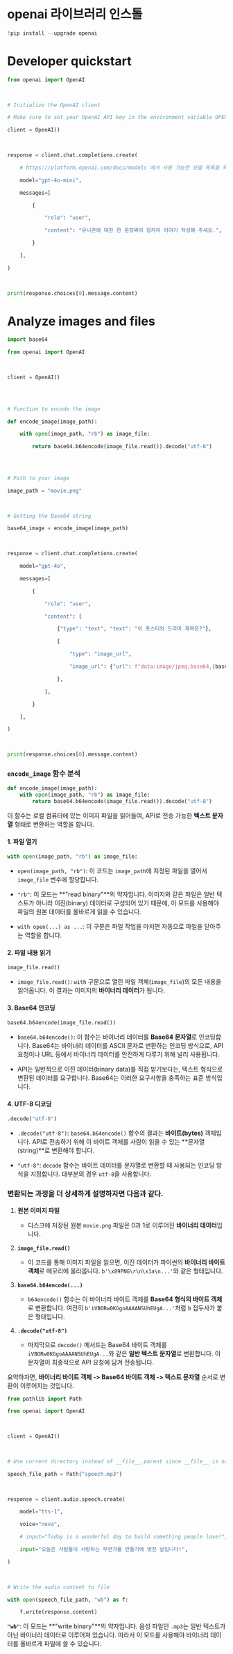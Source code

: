 
# openai 라이브러리 인스톨

```python
!pip install --upgrade openai
```










# Developer quickstart

```python
from openai import OpenAI

  

# Initialize the OpenAI client

# Make sure to set your OpenAI API key in the environment variable OPENAI_API_KEY

client = OpenAI()

  

response = client.chat.completions.create(

    # https://platform.openai.com/docs/models 에서 사용 가능한 모델 목록을 확인

    model="gpt-4o-mini",

    messages=[

        {

            "role": "user",

            "content": "유니콘에 대한 한 문장짜리 잠자리 이야기 작성해 주세요.",

        }

    ],

)

  

print(response.choices[0].message.content)
```










# Analyze images and files

```python
import base64

from openai import OpenAI

  

client = OpenAI()

  
  

# Function to encode the image

def encode_image(image_path):

    with open(image_path, "rb") as image_file:

        return base64.b64encode(image_file.read()).decode("utf-8")

  
  

# Path to your image

image_path = "movie.png"

  

# Getting the Base64 string

base64_image = encode_image(image_path)

  

response = client.chat.completions.create(

    model="gpt-4o",

    messages=[

        {

            "role": "user",

            "content": [

                {"type": "text", "text": "이 포스터의 드라마 제목은?"},

                {

                    "type": "image_url",

                    "image_url": {"url": f"data:image/jpeg;base64,{base64_image}"},

                },

            ],

        }

    ],

)

  

print(response.choices[0].message.content)
```


### `encode_image` 함수 분석


```python
def encode_image(image_path):
    with open(image_path, "rb") as image_file:
        return base64.b64encode(image_file.read()).decode("utf-8")
```

이 함수는 로컬 컴퓨터에 있는 이미지 파일을 읽어들여, API로 전송 가능한 **텍스트 문자열** 형태로 변환하는 역할을 합니다.

#### 1. 파일 열기


```python
with open(image_path, "rb") as image_file:
```

- `open(image_path, "rb")`: 이 코드는 `image_path`에 지정된 파일을 열어서 `image_file` 변수에 할당합니다.
    
- `"rb"`: 이 모드는 **"read binary"**의 약자입니다. 이미지와 같은 파일은 일반 텍스트가 아니라 이진(binary) 데이터로 구성되어 있기 때문에, 이 모드를 사용해야 파일의 원본 데이터를 올바르게 읽을 수 있습니다.
    
- `with open(...) as ...`: 이 구문은 파일 작업을 마치면 자동으로 파일을 닫아주는 역할을 합니다.
    

#### 2. 파일 내용 읽기


```python
image_file.read()
```

- `image_file.read()`: `with` 구문으로 열린 파일 객체(`image_file`)의 모든 내용을 읽어옵니다. 이 결과는 이미지의 **바이너리 데이터**가 됩니다.
    

#### 3. Base64 인코딩


```python
base64.b64encode(image_file.read())
```

- `base64.b64encode()`: 이 함수는 바이너리 데이터를 **Base64 문자열**로 인코딩합니다. Base64는 바이너리 데이터를 ASCII 문자로 변환하는 인코딩 방식으로, API 요청이나 URL 등에서 바이너리 데이터를 안전하게 다루기 위해 널리 사용됩니다.
    
- API는 일반적으로 이진 데이터(binary data)를 직접 받기보다는, 텍스트 형식으로 변환된 데이터를 요구합니다. Base64는 이러한 요구사항을 충족하는 표준 방식입니다.
    

#### 4. UTF-8 디코딩


```python
.decode("utf-8")
```

- `.decode("utf-8")`: `base64.b64encode()` 함수의 결과는 **바이트(bytes)** 객체입니다. API로 전송하기 위해 이 바이트 객체를 사람이 읽을 수 있는 **문자열(string)**로 변환해야 합니다.
    
- `"utf-8"`: `decode` 함수는 바이트 데이터를 문자열로 변환할 때 사용되는 인코딩 방식을 지정합니다. 대부분의 경우 `utf-8`을 사용합니다.


### 변환되는 과정을 더 상세하게 설명하자면 다음과 같다.

1. **원본 이미지 파일**
    
    - 디스크에 저장된 원본 `movie.png` 파일은 0과 1로 이루어진 **바이너리 데이터**입니다.
        
2. **`image_file.read()`**
    
    - 이 코드를 통해 이미지 파일을 읽으면, 이진 데이터가 파이썬의 **바이너리 바이트 객체**로 메모리에 올라옵니다. `b'\x89PNG\r\n\x1a\n...'`와 같은 형태입니다.
        
3. **`base64.b64encode(...)`**
    
    - `b64encode()` 함수는 이 바이너리 바이트 객체를 **Base64 형식의 바이트 객체**로 변환합니다. 여전히 `b'iVBORw0KGgoAAAANSUhEUgA...'`처럼 `b` 접두사가 붙은 형태입니다.
        
4. **`.decode("utf-8")`**
    
    - 마지막으로 `decode()` 메서드는 Base64 바이트 객체를 `iVBORw0KGgoAAAANSUhEUgA...`와 같은 **일반 텍스트 문자열**로 변환합니다. 이 문자열이 최종적으로 API 요청에 담겨 전송됩니다.
        

요약하자면, **바이너리 바이트 객체 -> Base64 바이트 객체 -> 텍스트 문자열** 순서로 변환이 이루어지는 것입니다.









```python
from pathlib import Path

from openai import OpenAI

  

client = OpenAI()

  

# Use current directory instead of __file__.parent since __file__ is not defined in notebooks

speech_file_path = Path("speech.mp3")

  

response = client.audio.speech.create(

    model="tts-1",

    voice="nova",

    # input="Today is a wonderful day to build something people love!",

    input="오늘은 사람들이 사랑하는 무언가를 만들기에 멋진 날입니다!",

)

  

# Write the audio content to file

with open(speech_file_path, "wb") as f:

    f.write(response.content)
```

**`"wb"`**: 이 모드는 **"write binary"**의 약자입니다. 음성 파일인 `.mp3`는 일반 텍스트가 아닌 바이너리 데이터로 이루어져 있습니다. 따라서 이 모드를 사용해야 바이너리 데이터를 올바르게 파일에 쓸 수 있습니다.